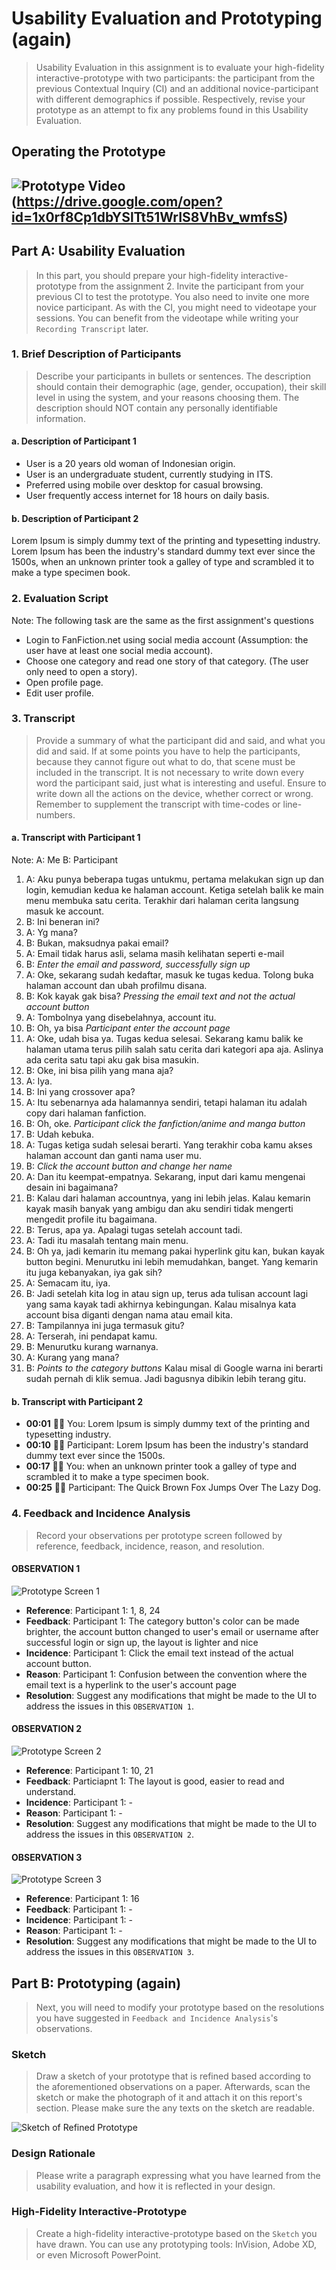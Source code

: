 # Usability Evaluation and Prototyping (again)
> Usability Evaluation in this assignment is to evaluate your high-fidelity interactive-prototype with two participants:
> the participant from the previous Contextual Inquiry (CI) 
> and an additional novice-participant with different demographics if possible.
> Respectively, revise your prototype as an attempt to fix any problems found in this Usability Evaluation.

## Operating the Prototype
![Prototype Video](https://github.com/hci-a-if-its-2019/assignment-3-ramdan0cool/blob/master/Image/Protoype.png)
(https://drive.google.com/open?id=1x0rf8Cp1dbYSlTt51WrIS8VhBv_wmfsS)
---

## Part A: Usability Evaluation
> In this part, you should prepare your high-fidelity interactive-prototype from the assignment 2.
> Invite the participant from your previous CI to test the prototype.
> You also need to invite one more novice participant.
> As with the CI, you might need to videotape your sessions.
> You can benefit from the videotape while writing your `Recording Transcript` later.

### 1. Brief Description of Participants
> Describe your participants in bullets or sentences.
> The description should contain their demographic (age, gender, occupation),
> their skill level in using the system, and your reasons choosing them.
> The description should NOT contain any personally identifiable information.

#### a. Description of Participant 1
- User is a 20 years old woman of Indonesian origin.
- User is an undergraduate student, currently studying in ITS.
- Preferred using mobile over desktop for casual browsing.
- User frequently access internet for 18 hours on daily basis.

#### b. Description of Participant 2
Lorem Ipsum is simply dummy text of the printing and typesetting industry. Lorem Ipsum has been the industry's standard dummy text ever since the 1500s, when an unknown printer took a galley of type and scrambled it to make a type specimen book.

### 2. Evaluation Script
Note: The following task are the same as the first assignment's questions

- Login to FanFiction.net using social media account (Assumption: the user have at least one social media account).
- Choose one category and read one story of that category. (The user only need to open a story).
- Open profile page.
- Edit user profile.

### 3. Transcript
> Provide a summary of what the participant did and said, and what you did and said.
> If at some points you have to help the participants, because they cannot figure out what to do,
> that scene must be included in the transcript.
> It is not necessary to write down every word the participant said,
> just what is interesting and useful.
> Ensure to write down all the actions on the device, whether correct or wrong.
> Remember to supplement the transcript with time-codes or line-numbers.

#### a. Transcript with Participant 1
Note:
A: Me
B: Participant

1. A: Aku punya beberapa tugas untukmu, pertama melakukan sign up dan login, kemudian kedua ke halaman account. Ketiga setelah balik ke main menu membuka satu cerita. Terakhir dari halaman cerita langsung masuk ke account.
2. B: Ini beneran ini?
3. A: Yg mana?
4. B: Bukan, maksudnya pakai email?
5. A: Email tidak harus asli, selama masih kelihatan seperti e-mail
6. B: *Enter the email and password, successfully sign up*
7. A: Oke, sekarang sudah kedaftar, masuk ke tugas kedua. Tolong buka halaman account dan ubah profilmu disana.
8. B: Kok kayak gak bisa? *Pressing the email text and not the actual account button*
9. A: Tombolnya yang disebelahnya, account itu.
10. B: Oh, ya bisa *Participant enter the account page*
11. A: Oke, udah bisa ya. Tugas kedua selesai. Sekarang kamu balik ke halaman utama terus pilih salah satu cerita dari kategori apa aja. Aslinya ada cerita satu tapi aku gak bisa masukin.
12. B: Oke, ini bisa pilih yang mana aja?
13. A: Iya.
14. B: Ini yang crossover apa?
15. A: Itu sebenarnya ada halamannya sendiri, tetapi halaman itu adalah copy dari halaman fanfiction.
16. B: Oh, oke. *Participant click the fanfiction/anime and manga button*
17. B: Udah kebuka.
18. A: Tugas ketiga sudah selesai berarti. Yang terakhir coba kamu akses halaman account dan ganti nama user mu.
19. B: *Click the account button and change her name*
20. A: Dan itu keempat-empatnya. Sekarang, input dari kamu mengenai desain ini bagaimana?
21. B: Kalau dari halaman accountnya, yang ini lebih jelas. Kalau kemarin kayak masih banyak yang ambigu dan aku sendiri tidak mengerti mengedit profile itu bagaimana.
22. B: Terus, apa ya. Apalagi tugas setelah account tadi.
23. A: Tadi itu masalah tentang main menu.
24. B: Oh ya, jadi kemarin itu memang pakai hyperlink gitu kan, bukan kayak button begini. Menurutku ini lebih memudahkan, banget. Yang kemarin itu juga kebanyakan, iya gak sih?
25. A: Semacam itu, iya.
26. B: Jadi setelah kita log in atau sign up, terus ada tulisan account lagi yang sama kayak tadi akhirnya kebingungan. Kalau misalnya kata account bisa diganti dengan nama atau email kita.
27. B: Tampilannya ini juga termasuk gitu?
28. A: Terserah, ini pendapat kamu.
29. B: Menurutku kurang warnanya.
30. A: Kurang yang mana?
31. B: *Points to the category buttons* Kalau misal di Google warna ini berarti sudah pernah di klik semua. Jadi bagusnya dibikin lebih terang gitu.

#### b. Transcript with Participant 2
 - **00:01** 👨‍🔬 You: Lorem Ipsum is simply dummy text of the printing and typesetting industry.
 - **00:10** 👨‍💻 Participant: Lorem Ipsum has been the industry's standard dummy text ever since the 1500s.
 - **00:17** 👨‍🔬 You: when an unknown printer took a galley of type and scrambled it to make a type specimen book.
 - **00:25** 👨‍💻 Participant: The Quick Brown Fox Jumps Over The Lazy Dog.

### 4. Feedback and Incidence Analysis
> Record your observations per prototype screen followed by reference, feedback, incidence, reason, and resolution.

#### OBSERVATION 1
![Prototype Screen 1](https://github.com/hci-a-if-its-2019/assignment-3-ramdan0cool/blob/master/Image/Screen1.png)

 - **Reference**: Participant 1: 1, 8, 24
 - **Feedback**: Participant 1: The category button's color can be made brighter, the account button changed to user's email or username after successful login or sign up, the layout is lighter and nice
 - **Incidence**: Participant 1: Click the email text instead of the actual account button.
 - **Reason**: Participant 1: Confusion between the convention where the email text is a hyperlink to the user's account page
 - **Resolution**: Suggest any modifications that might be made to the UI to address the issues in this `OBSERVATION 1`.
 
#### OBSERVATION 2
![Prototype Screen 2](https://github.com/hci-a-if-its-2019/assignment-3-ramdan0cool/blob/master/Image/Screen2.png)

 - **Reference**: Participant 1: 10, 21
 - **Feedback**: Particiapnt 1: The layout is good, easier to read and understand.
 - **Incidence**: Participant 1: -
 - **Reason**: Participant 1: -
 - **Resolution**: Suggest any modifications that might be made to the UI to address the issues in this `OBSERVATION 2`.
 
#### OBSERVATION 3
![Prototype Screen 3](https://github.com/hci-a-if-its-2019/assignment-3-ramdan0cool/blob/master/Image/Screen3.png)

 - **Reference**:  Participant 1: 16
 - **Feedback**: Participant 1: -
 - **Incidence**: Participant 1: -
 - **Reason**: Participant 1: -
 - **Resolution**: Suggest any modifications that might be made to the UI to address the issues in this `OBSERVATION 3`.


## Part B: Prototyping (again)
> Next, you will need to modify your prototype 
> based on the resolutions you have suggested in `Feedback and Incidence Analysis`'s observations.

### Sketch
> Draw a sketch of your prototype that is refined based according to the aforementioned observations on a paper.
> Afterwards, scan the sketch or make the photograph of it and attach it on this report's section.
> Please make sure the any texts on the sketch are readable.

![Sketch of Refined Prototype](https://cdn2.hubspot.net/hub/725165/file-3421843765-png/blog-files/uxpin--300x211.png)

### Design Rationale
> Please write a paragraph expressing what you have learned from the usability evaluation, 
> and how it is reflected in your design.

### High-Fidelity Interactive-Prototype
> Create a high-fidelity interactive-prototype based on the `Sketch` you have drawn.
> You can use any prototyping tools: InVision, Adobe XD, or even Microsoft PowerPoint.
